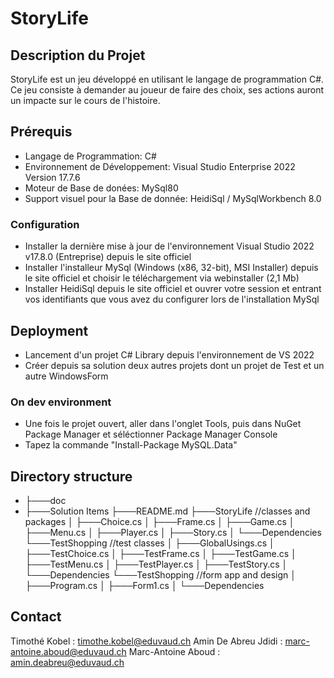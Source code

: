 ﻿# StoryLife

## Description du Projet
StoryLife est un jeu développé en utilisant le langage de programmation C#. Ce jeu consiste à demander au joueur de faire des choix, ses actions auront un impacte sur le cours de l'histoire.

## Prérequis

- Langage de Programmation: C#
- Environnement de Développement: Visual Studio Enterprise 2022 Version 17.7.6
- Moteur de Base de donées: MySql80
- Support visuel pour la Base de donnée: HeidiSql / MySqlWorkbench 8.0

### Configuration

- Installer la dernière mise à jour de l'environnement Visual Studio 2022 v17.8.0 (Entreprise) depuis le site officiel
- Installer l'installeur MySql (Windows (x86, 32-bit), MSI Installer) depuis le site officiel et choisir le téléchargement via webinstaller (2,1 Mb)
- Installer HeidiSql depuis le site officiel et ouvrer votre session et entrant vos identifiants que vous avez du configurer lors de l'installation MySql

## Deployment

- Lancement d'un projet C# Library depuis l'environnement de VS 2022
- Créer depuis sa solution deux autres projets dont un projet de Test et un autre WindowsForm

### On dev environment

- Une fois le projet ouvert, aller dans l'onglet Tools, puis dans NuGet Package Manager et séléctionner Package Manager Console
- Tapez la commande "Install-Package MySQL.Data"

## Directory structure

* ├───doc
* ├───Solution Items
      ├───README.md
├───StoryLife                                       //classes and packages
│   ├───Choice.cs
│   ├───Frame.cs
│   ├───Game.cs
│   ├───Menu.cs
│   ├───Player.cs
│   ├───Story.cs
│       └───Dependencies
└───TestShopping                                    //test classes
│   ├───GlobalUsings.cs
│   ├───TestChoice.cs
│   ├───TestFrame.cs
│   ├───TestGame.cs
│   ├───TestMenu.cs
│   ├───TestPlayer.cs
│   ├───TestStory.cs
│       └───Dependencies
└───TestShopping                                    //form app and design
│   ├───Program.cs
│   ├───Form1.cs
│       └───Dependencies

## Contact

Timothé Kobel           : timothe.kobel@eduvaud.ch
Amin De Abreu Jdidi     : marc-antoine.aboud@eduvaud.ch
Marc-Antoine Aboud      : amin.deabreu@eduvaud.ch
